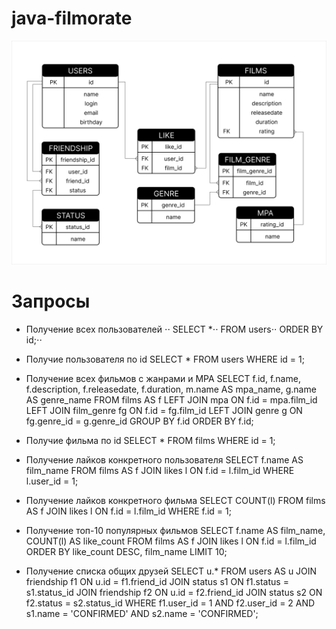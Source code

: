 # java-filmorate
![Схема базы данных](https://github.com/Nastia-N/java-filmorate/blob/main/Filmorate.png)


# Запросы

- Получение всех пользователей ⋅⋅
SELECT *⋅⋅
FROM users⋅⋅
ORDER BY id;⋅⋅

- Получие пользователя по id
SELECT *
FROM users
WHERE id = 1;

- Получение всех фильмов с жанрами и MPA
SELECT f.id, f.name, f.description, f.releasedate, f.duration,
       m.name AS mpa_name,
       g.name AS genre_name
FROM films AS f
LEFT JOIN mpa ON f.id = mpa.film_id
LEFT JOIN film_genre fg ON f.id = fg.film_id
LEFT JOIN genre g ON fg.genre_id = g.genre_id
GROUP BY f.id
ORDER BY f.id;

- Получие фильма по id
SELECT *
FROM films
WHERE id = 1;

- Получение лайков конкретного пользователя
SELECT f.name AS film_name
FROM films AS f
JOIN likes l ON f.id = l.film_id
WHERE l.user_id = 1;

- Получение лайков конкретного фильма
SELECT COUNT(l)
FROM films AS f
JOIN likes l ON f.id = l.film_id
WHERE f.id = 1;

- Получение топ-10 популярных фильмов
SELECT f.name AS film_name, COUNT(l) AS like_count
FROM films AS f
JOIN likes l ON f.id = l.film_id
ORDER BY like_count DESC, film_name
LIMIT 10;

- Получение списка общих друзей
SELECT u.* 
FROM users AS u
JOIN friendship f1 ON u.id = f1.friend_id
JOIN status s1 ON f1.status = s1.status_id
JOIN friendship f2 ON u.id = f2.friend_id
JOIN status s2 ON f2.status = s2.status_id
WHERE f1.user_id = 1 AND f2.user_id = 2 
  AND s1.name = 'CONFIRMED' AND s2.name = 'CONFIRMED';


